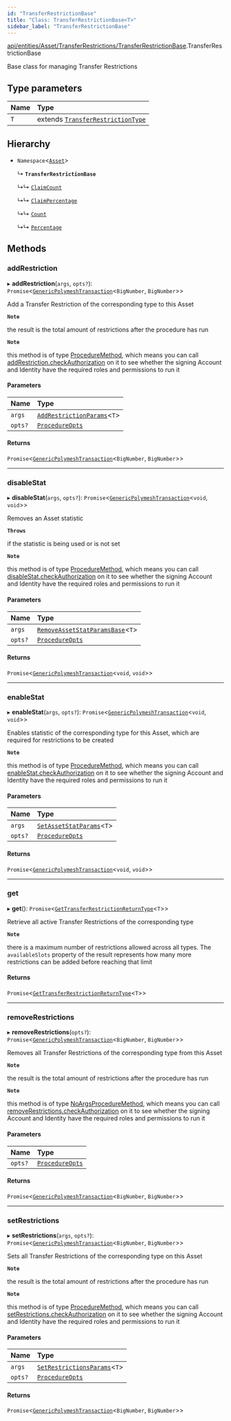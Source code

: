 ```yaml
---
id: "TransferRestrictionBase"
title: "Class: TransferRestrictionBase<T>"
sidebar_label: "TransferRestrictionBase"
---
```


[api/entities/Asset/TransferRestrictions/TransferRestrictionBase](../../../../../../modules/API/Entities/Asset/TransferRestrictions/TransferRestrictionBase/TransferRestrictionBase.md).TransferRestrictionBase

Base class for managing Transfer Restrictions

## Type parameters

| Name | Type |
| :------ | :------ |
| `T` | extends [`TransferRestrictionType`](../../../../../../enums/Types/TransferRestrictionType/TransferRestrictionType.md) |

## Hierarchy

- `Namespace`<[`Asset`](../../Asset.md)\>

  ↳ **`TransferRestrictionBase`**

  ↳↳ [`ClaimCount`](../ClaimCount/ClaimCount.md)

  ↳↳ [`ClaimPercentage`](../ClaimPercentage/ClaimPercentage.md)

  ↳↳ [`Count`](../Count/Count.md)

  ↳↳ [`Percentage`](../Percentage/Percentage.md)

## Methods

### addRestriction

▸ **addRestriction**(`args`, `opts?`): `Promise`<[`GenericPolymeshTransaction`](../../../../../../modules/Types/Types.md#genericpolymeshtransaction)<`BigNumber`, `BigNumber`\>\>

Add a Transfer Restriction of the corresponding type to this Asset

**`Note`**

 the result is the total amount of restrictions after the procedure has run

**`Note`**

 this method is of type [ProcedureMethod](../../../../../../interfaces/Types/ProcedureMethod/ProcedureMethod.md), which means you can call [addRestriction.checkAuthorization](../../../../../../interfaces/Types/ProcedureMethod/ProcedureMethod.md#checkauthorization)
  on it to see whether the signing Account and Identity have the required roles and permissions to run it

#### Parameters

| Name | Type |
| :------ | :------ |
| `args` | [`AddRestrictionParams`](../../../../../../modules/API/Procedures/Types/Types.md#addrestrictionparams)<`T`\> |
| `opts?` | [`ProcedureOpts`](../../../../../../interfaces/Types/ProcedureOpts/ProcedureOpts.md) |

#### Returns

`Promise`<[`GenericPolymeshTransaction`](../../../../../../modules/Types/Types.md#genericpolymeshtransaction)<`BigNumber`, `BigNumber`\>\>

___

### disableStat

▸ **disableStat**(`args`, `opts?`): `Promise`<[`GenericPolymeshTransaction`](../../../../../../modules/Types/Types.md#genericpolymeshtransaction)<`void`, `void`\>\>

Removes an Asset statistic

**`Throws`**

 if the statistic is being used or is not set

**`Note`**

 this method is of type [ProcedureMethod](../../../../../../interfaces/Types/ProcedureMethod/ProcedureMethod.md), which means you can call [disableStat.checkAuthorization](../../../../../../interfaces/Types/ProcedureMethod/ProcedureMethod.md#checkauthorization)
  on it to see whether the signing Account and Identity have the required roles and permissions to run it

#### Parameters

| Name | Type |
| :------ | :------ |
| `args` | [`RemoveAssetStatParamsBase`](../../../../../../modules/API/Entities/Asset/TransferRestrictions/TransferRestrictionBase/TransferRestrictionBase.md#removeassetstatparamsbase)<`T`\> |
| `opts?` | [`ProcedureOpts`](../../../../../../interfaces/Types/ProcedureOpts/ProcedureOpts.md) |

#### Returns

`Promise`<[`GenericPolymeshTransaction`](../../../../../../modules/Types/Types.md#genericpolymeshtransaction)<`void`, `void`\>\>

___

### enableStat

▸ **enableStat**(`args`, `opts?`): `Promise`<[`GenericPolymeshTransaction`](../../../../../../modules/Types/Types.md#genericpolymeshtransaction)<`void`, `void`\>\>

Enables statistic of the corresponding type for this Asset, which are required for restrictions to be created

**`Note`**

 this method is of type [ProcedureMethod](../../../../../../interfaces/Types/ProcedureMethod/ProcedureMethod.md), which means you can call [enableStat.checkAuthorization](../../../../../../interfaces/Types/ProcedureMethod/ProcedureMethod.md#checkauthorization)
  on it to see whether the signing Account and Identity have the required roles and permissions to run it

#### Parameters

| Name | Type |
| :------ | :------ |
| `args` | [`SetAssetStatParams`](../../../../../../modules/API/Procedures/Types/Types.md#setassetstatparams)<`T`\> |
| `opts?` | [`ProcedureOpts`](../../../../../../interfaces/Types/ProcedureOpts/ProcedureOpts.md) |

#### Returns

`Promise`<[`GenericPolymeshTransaction`](../../../../../../modules/Types/Types.md#genericpolymeshtransaction)<`void`, `void`\>\>

___

### get

▸ **get**(): `Promise`<[`GetTransferRestrictionReturnType`](../../../../../../modules/API/Procedures/Types/Types.md#gettransferrestrictionreturntype)<`T`\>\>

Retrieve all active Transfer Restrictions of the corresponding type

**`Note`**

 there is a maximum number of restrictions allowed across all types.
  The `availableSlots` property of the result represents how many more restrictions can be added
  before reaching that limit

#### Returns

`Promise`<[`GetTransferRestrictionReturnType`](../../../../../../modules/API/Procedures/Types/Types.md#gettransferrestrictionreturntype)<`T`\>\>

___

### removeRestrictions

▸ **removeRestrictions**(`opts?`): `Promise`<[`GenericPolymeshTransaction`](../../../../../../modules/Types/Types.md#genericpolymeshtransaction)<`BigNumber`, `BigNumber`\>\>

Removes all Transfer Restrictions of the corresponding type from this Asset

**`Note`**

 the result is the total amount of restrictions after the procedure has run

**`Note`**

 this method is of type [NoArgsProcedureMethod](../../../../../../interfaces/Types/NoArgsProcedureMethod/NoArgsProcedureMethod.md), which means you can call [removeRestrictions.checkAuthorization](../../../../../../interfaces/Types/NoArgsProcedureMethod/NoArgsProcedureMethod.md#checkauthorization)
  on it to see whether the signing Account and Identity have the required roles and permissions to run it

#### Parameters

| Name | Type |
| :------ | :------ |
| `opts?` | [`ProcedureOpts`](../../../../../../interfaces/Types/ProcedureOpts/ProcedureOpts.md) |

#### Returns

`Promise`<[`GenericPolymeshTransaction`](../../../../../../modules/Types/Types.md#genericpolymeshtransaction)<`BigNumber`, `BigNumber`\>\>

___

### setRestrictions

▸ **setRestrictions**(`args`, `opts?`): `Promise`<[`GenericPolymeshTransaction`](../../../../../../modules/Types/Types.md#genericpolymeshtransaction)<`BigNumber`, `BigNumber`\>\>

Sets all Transfer Restrictions of the corresponding type on this Asset

**`Note`**

 the result is the total amount of restrictions after the procedure has run

**`Note`**

 this method is of type [ProcedureMethod](../../../../../../interfaces/Types/ProcedureMethod/ProcedureMethod.md), which means you can call [setRestrictions.checkAuthorization](../../../../../../interfaces/Types/ProcedureMethod/ProcedureMethod.md#checkauthorization)
  on it to see whether the signing Account and Identity have the required roles and permissions to run it

#### Parameters

| Name | Type |
| :------ | :------ |
| `args` | [`SetRestrictionsParams`](../../../../../../modules/API/Procedures/Types/Types.md#setrestrictionsparams)<`T`\> |
| `opts?` | [`ProcedureOpts`](../../../../../../interfaces/Types/ProcedureOpts/ProcedureOpts.md) |

#### Returns

`Promise`<[`GenericPolymeshTransaction`](../../../../../../modules/Types/Types.md#genericpolymeshtransaction)<`BigNumber`, `BigNumber`\>\>
